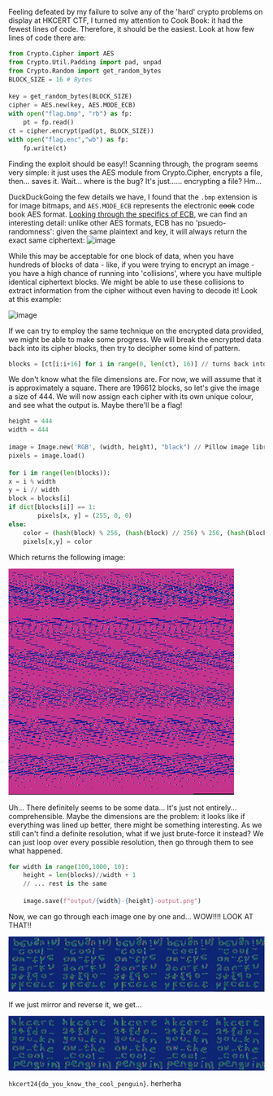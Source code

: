 Feeling defeated by my failure to solve any of the 'hard' crypto problems on display at HKCERT CTF, I turned my attention to Cook Book: it had the fewest lines of code. Therefore, it should be the easiest. Look at how few lines of code there are: 

```python
from Crypto.Cipher import AES
from Crypto.Util.Padding import pad, unpad
from Crypto.Random import get_random_bytes
BLOCK_SIZE = 16 # Bytes

key = get_random_bytes(BLOCK_SIZE)
cipher = AES.new(key, AES.MODE_ECB)
with open("flag.bmp", "rb") as fp:
    pt = fp.read()
ct = cipher.encrypt(pad(pt, BLOCK_SIZE))
with open("flag.enc","wb") as fp:
    fp.write(ct)
```

Finding the exploit should be easy!! Scanning through, the program seems very simple: it just uses the AES module from Crypto.Cipher, encrypts a file, then... saves it. Wait... where is the bug? It's just...... encrypting a file? Hm...

DuckDuckGoing the few details we have, I found that the `.bmp` extension is for image bitmaps, and `AES.MODE_ECB` represents the electronic ~~cook~~ code book AES format. [Looking through the specifics of ECB](https://en.wikipedia.org/wiki/Block_cipher_mode_of_operation#Electronic_codebook_(ECB)), we can find an interesting detail: unlike other AES formats, ECB has no 'psuedo-randomness': given the same plaintext and key, it will always return the exact same ciphertext:
![image](https://upload.wikimedia.org/wikipedia/commons/thumb/d/d6/ECB_encryption.svg/768px-ECB_encryption.svg.png)

While this may be acceptable for one block of data, when you have hundreds of blocks of data - like, if you were trying to encrypt an  image - you have a high chance of running into 'collisions', where you have multiple identical ciphertext blocks. We might be able to use these collisions to extract information from the cipher without even having to decode it! Look at this example:

![image](https://miro.medium.com/v2/resize:fit:1400/1*zw8Juc6NoZheJt4k61tuEQ.png)

If we can try to employ the same technique on the encrypted data provided, we might be able to make some progress. We will break the encrypted data back into its cipher blocks, then try to decipher some kind of pattern.

```python
blocks = [ct[i:i+16] for i in range(0, len(ct), 16)] // turns back into array of blocks of 16
```

We don't know what the file dimensions are. For now, we will assume that it is approximately a square. There are 196612 blocks, so let's give the image a size of 444. We will now assign each cipher with its own unique colour, and see what the output is. Maybe there'll be a flag!

```python
height = 444
width = 444

image = Image.new('RGB', (width, height), "black") // Pillow image library
pixels = image.load()

for i in range(len(blocks)):
x = i % width
y = i // width
block = blocks[i]
if dict[blocks[i]] == 1:
        pixels[x, y] = (255, 0, 0)
else:
    color = (hash(block) % 256, (hash(block) // 256) % 256, (hash(block) // 65536) % 256)
    pixels[x,y] = color
```

Which returns the following image:
    
![output](../imgs/image.png)

Uh... There definitely seems to be some data... It's just not entirely... comprehensible. Maybe the dimensions are the problem: it looks like if everything was lined up better, there might be something interesting. As we still can't find a definite resolution, what if we just brute-force it instead? We can just loop over every possible resolution, then go through them to see what happened.

```python
for width in range(100,1000, 10):
    height = len(blocks)//width + 1 
    // ... rest is the same

    image.save(f"output/{width}-{height}-output.png")
```

Now, we can go through each image one by one and... WOW!!!! LOOK AT THAT!!

![almost](../imgs/almostflag.png)

If we just mirror and reverse it, we get...

![almost](../imgs/flag.png)

`hkcert24{do_you_know_the_cool_penguin}`. herherha
